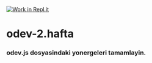 [![Work in Repl.it](https://classroom.github.com/assets/work-in-replit-14baed9a392b3a25080506f3b7b6d57f295ec2978f6f33ec97e36a161684cbe9.svg)](https://classroom.github.com/online_ide?assignment_repo_id=3792946&assignment_repo_type=AssignmentRepo)
# odev-2.hafta
### odev.js dosyasindaki yonergeleri tamamlayin.
